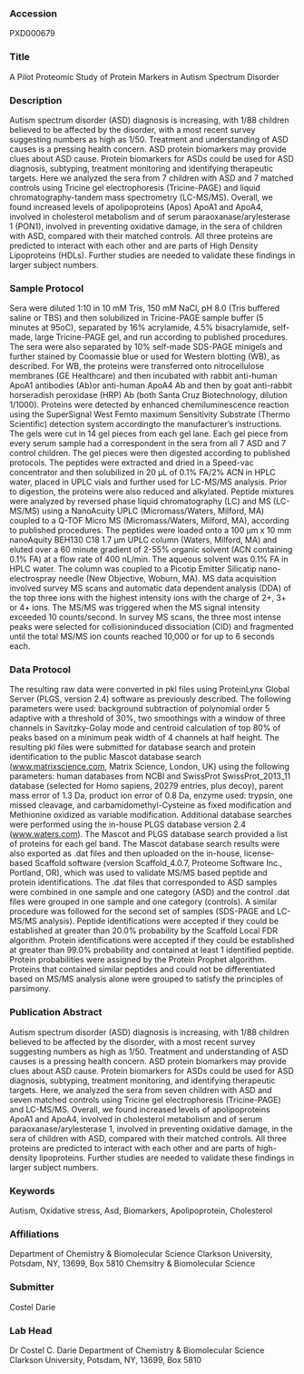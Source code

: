 ### Accession
PXD000679

### Title
A Pilot Proteomic Study of Protein Markers in Autism Spectrum Disorder

### Description
Autism spectrum disorder (ASD) diagnosis is increasing, with 1/88 children believed to be affected by the disorder, with a most recent survey suggesting numbers as high as 1/50. Treatment and understanding of ASD causes is a pressing health concern. ASD protein biomarkers may provide clues about ASD cause. Protein biomarkers for ASDs could be used for ASD diagnosis, subtyping, treatment monitoring and identifying therapeutic targets. Here we analyzed the sera from 7 children with ASD and 7 matched controls using Tricine gel electrophoresis (Tricine-PAGE) and liquid chromatography-tandem mass spectrometry (LC-MS/MS). Overall, we found increased levels of apolipoproteins (Apos) ApoA1 and ApoA4, involved in cholesterol metabolism and of serum paraoxanase/arylesterase 1 (PON1), involved in preventing oxidative damage, in the sera of children with ASD, compared with their matched controls. All three proteins are predicted to interact with each other and are parts of High Density Lipoproteins (HDLs). Further studies are needed to validate these findings in larger subject numbers.

### Sample Protocol
Sera were diluted 1:10 in 10 mM Tris, 150 mM NaCl, pH 8.0 (Tris buffered saline or TBS) and then solubilized in Tricine-PAGE sample buffer (5 minutes at 95oC), separated by 16% acrylamide, 4.5% bisacrylamide, self-made, large Tricine-PAGE gel, and run according to published procedures. The sera were also separated by 10% self-made SDS-PAGE minigels and further stained by Coomassie blue or used for Western blotting (WB), as described. For WB, the proteins were transferred onto nitrocellulose membranes (GE Healthcare) and then incubated with rabbit anti-human ApoA1 antibodies (Ab)or anti-human ApoA4 Ab and then by goat anti-rabbit horseradish peroxidase (HRP) Ab (both Santa Cruz Biotechnology, dilution 1/1000). Proteins were detected by enhanced chemiluminescence reaction using the SuperSignal West Femto maximum Sensitivity Substrate (Thermo Scientific) detection system accordingto the manufacturer’s instructions. The gels were cut in 14 gel pieces from each gel lane. Each gel piece from every serum sample had a correspondent in the sera from all 7 ASD and 7 control children. The gel pieces were then digested according to published protocols. The peptides were extracted and dried in a Speed-vac concentrator and then solubilized in 20 μL of 0.1% FA/2% ACN in HPLC water, placed in UPLC vials and further used for LC-MS/MS analysis. Prior to digestion, the proteins were also reduced and alkylated. Peptide mixtures were analyzed by reversed phase liquid chromatography (LC) and MS (LC-MS/MS) using a NanoAcuity UPLC (Micromass/Waters, Milford, MA) coupled to a Q-TOF Micro MS (Micromass/Waters, Milford, MA), according to published procedures. The peptides were loaded onto a 100 μm x 10 mm nanoAquity BEH130 C18 1.7 μm UPLC column (Waters, Milford, MA) and eluted over a 60 minute gradient of 2-55% organic solvent (ACN containing 0.1% FA) at a flow rate of 400 nL/min. The aqueous solvent was 0.1% FA in HPLC water. The column was coupled to a Picotip Emitter Silicatip nano-electrospray needle (New Objective, Woburn, MA). MS data acquisition involved survey MS scans and automatic data dependent analysis (DDA) of the top three ions with the highest intensity ions with the charge of 2+, 3+ or 4+ ions. The MS/MS was triggered when the MS signal intensity exceeded 10 counts/second. In survey MS scans, the three most intense peaks were selected for collisioninduced dissociation (CID) and fragmented until the total MS/MS ion counts reached 10,000 or for up to 6 seconds each.

### Data Protocol
The resulting raw data were converted in pkl files using ProteinLynx Global Server (PLGS, version 2.4) software as previously described. The following parameters were used: background subtraction of polynomial order 5 adaptive with a threshold of 30%, two smoothings with a window of three channels in Savitzky-Golay mode and centroid calculation of top 80% of peaks based on a minimum peak width of 4 channels at half height. The resulting pkl files were submitted for database search and protein identification to the public Mascot database search (www.matrixscience.com, Matrix Science, London, UK) using the following parameters: human databases from NCBI and SwissProt SwissProt_2013_11 database (selected for Homo sapiens, 20279 entries, plus decoy), parent mass error of 1.3 Da, product ion error of 0.8 Da, enzyme used: trypsin, one missed cleavage, and carbamidomethyl-Cysteine as fixed modification and Methionine oxidized as variable modification. Additional database searches were performed using the in-house PLGS database version 2.4 (www.waters.com). The Mascot and PLGS database search provided a list of proteins for each gel band. The Mascot database search results were also exported as .dat files and then uploaded on the in-house, license-based Scaffold software (version Scaffold_4.0.7, Proteome Software Inc., Portland, OR), which was used to validate MS/MS based peptide and protein identifications. The .dat files that corresponded to ASD samples were combined in one sample and one category (ASD) and the control .dat files were grouped in one sample and one category (controls). A similar procedure was followed for the second set of samples (SDS-PAGE and LC-MS/MS analysis). Peptide identifications were accepted if they could be established at greater than 20.0% probability by the Scaffold Local FDR algorithm. Protein identifications were accepted if they could be established at greater than 99.0% probability and contained at least 1 identified peptide. Protein probabilities were assigned by the Protein Prophet algorithm. Proteins that contained similar peptides and could not be differentiated based on MS/MS analysis alone were grouped to satisfy the principles of parsimony.

### Publication Abstract
Autism spectrum disorder (ASD) diagnosis is increasing, with 1/88 children believed to be affected by the disorder, with a most recent survey suggesting numbers as high as 1/50. Treatment and understanding of ASD causes is a pressing health concern. ASD protein biomarkers may provide clues about ASD cause. Protein biomarkers for ASDs could be used for ASD diagnosis, subtyping, treatment monitoring, and identifying therapeutic targets. Here, we analyzed the sera from seven children with ASD and seven matched controls using Tricine gel electrophoresis (Tricine-PAGE) and LC-MS/MS. Overall, we found increased levels of apolipoproteins ApoA1 and ApoA4, involved in cholesterol metabolism and of serum paraoxanase/arylesterase 1, involved in preventing oxidative damage, in the sera of children with ASD, compared with their matched controls. All three proteins are predicted to interact with each other and are parts of high-density lipoproteins. Further studies are needed to validate these findings in larger subject numbers.

### Keywords
Autism, Oxidative stress, Asd, Biomarkers, Apolipoprotein, Cholesterol

### Affiliations
Department of Chemistry & Biomolecular Science Clarkson University, Potsdam, NY, 13699, Box 5810
Chemsitry & Biomolecular Science

### Submitter
Costel Darie

### Lab Head
Dr Costel C. Darie
Department of Chemistry & Biomolecular Science Clarkson University, Potsdam, NY, 13699, Box 5810


